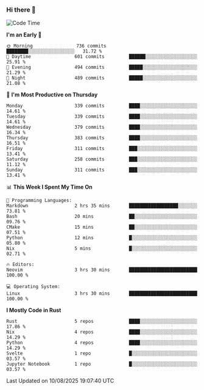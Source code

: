 ### Hi there 👋
<!--START_SECTION:waka-->
![Code Time](http://img.shields.io/badge/Code%20Time-732%20hrs%2028%20mins-blue)

**I'm an Early 🐤** 

```text
🌞 Morning                736 commits         ████████░░░░░░░░░░░░░░░░░   31.72 % 
🌆 Daytime                601 commits         ██████░░░░░░░░░░░░░░░░░░░   25.91 % 
🌃 Evening                494 commits         █████░░░░░░░░░░░░░░░░░░░░   21.29 % 
🌙 Night                  489 commits         █████░░░░░░░░░░░░░░░░░░░░   21.08 % 
```
📅 **I'm Most Productive on Thursday** 

```text
Monday                   339 commits         ████░░░░░░░░░░░░░░░░░░░░░   14.61 % 
Tuesday                  339 commits         ████░░░░░░░░░░░░░░░░░░░░░   14.61 % 
Wednesday                379 commits         ████░░░░░░░░░░░░░░░░░░░░░   16.34 % 
Thursday                 383 commits         ████░░░░░░░░░░░░░░░░░░░░░   16.51 % 
Friday                   311 commits         ███░░░░░░░░░░░░░░░░░░░░░░   13.41 % 
Saturday                 258 commits         ███░░░░░░░░░░░░░░░░░░░░░░   11.12 % 
Sunday                   311 commits         ███░░░░░░░░░░░░░░░░░░░░░░   13.41 % 
```


📊 **This Week I Spent My Time On** 

```text
💬 Programming Languages: 
Markdown                 2 hrs 35 mins       ██████████████████░░░░░░░   73.81 % 
Bash                     20 mins             ██░░░░░░░░░░░░░░░░░░░░░░░   09.76 % 
CMake                    15 mins             ██░░░░░░░░░░░░░░░░░░░░░░░   07.51 % 
Python                   12 mins             █░░░░░░░░░░░░░░░░░░░░░░░░   05.80 % 
Nix                      5 mins              █░░░░░░░░░░░░░░░░░░░░░░░░   02.71 % 

🔥 Editors: 
Neovim                   3 hrs 30 mins       █████████████████████████   100.00 % 

💻 Operating System: 
Linux                    3 hrs 30 mins       █████████████████████████   100.00 % 
```

**I Mostly Code in Rust** 

```text
Rust                     5 repos             ████░░░░░░░░░░░░░░░░░░░░░   17.86 % 
Nix                      4 repos             ████░░░░░░░░░░░░░░░░░░░░░   14.29 % 
Python                   4 repos             ████░░░░░░░░░░░░░░░░░░░░░   14.29 % 
Svelte                   1 repo              █░░░░░░░░░░░░░░░░░░░░░░░░   03.57 % 
Jupyter Notebook         1 repo              █░░░░░░░░░░░░░░░░░░░░░░░░   03.57 % 
```




 Last Updated on 10/08/2025 19:07:40 UTC
<!--END_SECTION:waka-->

<!--
**YoganshSharma/YoganshSharma** is a ✨ _special_ ✨ repository because its `README.md` (this file) appears on your GitHub profile.

Here are some ideas to get you started:

- 🔭 I’m currently working on ...
- 🌱 I’m currently learning ...
- 👯 I’m looking to collaborate on ...
- 🤔 I’m looking for help with ...
- 💬 Ask me about ...
- 📫 How to reach me: ...
- 😄 Pronouns: ...
- ⚡ Fun fact: ...
-->
